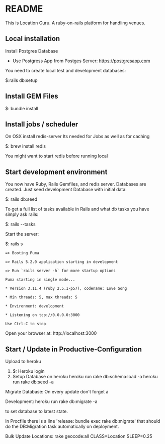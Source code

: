 # README

This is Location Guru.
A ruby-on-rails platform for handling venues.

Local installation
------------------
Install Postgres Database
 * Use Postgress App from Postges Server: https://postgresapp.com

You need to create local test and development databases:

$:rails db:setup

Install GEM Files
-----------------
$: bundle install

Install jobs / scheduler
------------------------
On OSX install redis-server
Its needed for Jobs as well as for caching

$: brew install redis

You might want to start redis before running local

Start development environment
-----------------------------
You now have Ruby, Rails Gemfiles, and redis server.
Databases are created.
Just seed development Database with initial data:

$: rails db:seed

To get a full list of tasks available in Rails and what db tasks you have simply ask rails:

$: rails --tasks

Start the server:

$: rails s

    => Booting Puma

    => Rails 5.2.0 application starting in development

    => Run `rails server -h` for more startup options

    Puma starting in single mode...

    * Version 3.11.4 (ruby 2.5.1-p57), codename: Love Song

    * Min threads: 5, max threads: 5

    * Environment: development

    * Listening on tcp://0.0.0.0:3000

    Use Ctrl-C to stop

Open your browser at: http://localhost:3000


Start / Update in Productive-Configuration
------------------------------------------
Upload to heroku
1. $: Heroku login
2. Setup Database on heroku
    heroku run rake db:schema:load -a <app name>
    heroku run rake db:seed -a <app name>

Migrate Database:
On every update don't forget a

Development:
  heroku run rake db:migrate -a <app name>

to set database to latest state.

In Procfile there is a line 'release: bundle exec rake db:migrate' that should do the DB:Migration task automatically on deployment.

Bulk Update Locations:
  rake geocode:all CLASS=Location SLEEP=0.25
